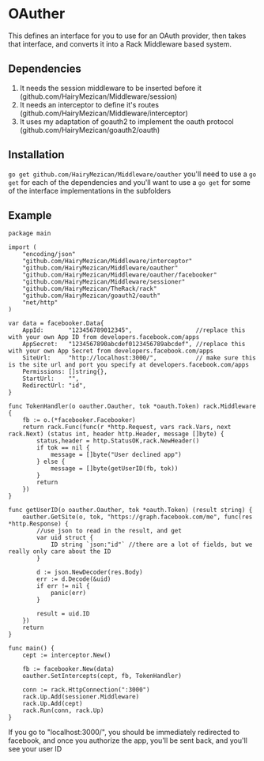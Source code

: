 # OAuther
This defines an interface for you to use for an OAuth provider, then takes that interface, and converts it into a Rack Middleware based system.  

## Dependencies
1.	It needs the session middleware to be inserted before it (github.com/HairyMezican/Middleware/session)
2.	It needs an interceptor to define it's routes (github.com/HairyMezican/Middleware/interceptor)
3.	It uses my adaptation of goauth2 to implement the oauth protocol (github.com/HairyMezican/goauth2/oauth)

## Installation
`go get github.com/HairyMezican/Middleware/oauther`
you'll need to use a `go get` for each of the dependencies
and you'll want to use a `go get` for some of the interface implementations in the subfolders

## Example

	package main

	import (
		"encoding/json"
		"github.com/HairyMezican/Middleware/interceptor"
		"github.com/HairyMezican/Middleware/oauther"
		"github.com/HairyMezican/Middleware/oauther/facebooker"
		"github.com/HairyMezican/Middleware/sessioner"
		"github.com/HairyMezican/TheRack/rack"
		"github.com/HairyMezican/goauth2/oauth"
		"net/http"
	)

	var data = facebooker.Data{
		AppId:       "123456789012345",                  //replace this with your own App ID from developers.facebook.com/apps
		AppSecret:   "1234567890abcdef0123456789abcdef", //replace this with your own App Secret from developers.facebook.com/apps
		SiteUrl:     "http://localhost:3000/",           // make sure this is the site url and port you specify at developers.facebook.com/apps
		Permissions: []string{},
		StartUrl:    "",
		RedirectUrl: "id",
	}

	func TokenHandler(o oauther.Oauther, tok *oauth.Token) rack.Middleware {
		fb := o.(*facebooker.Facebooker)
		return rack.Func(func(r *http.Request, vars rack.Vars, next rack.Next) (status int, header http.Header, message []byte) {
			status,header = http.StatusOK,rack.NewHeader()
			if tok == nil {
				message = []byte("User declined app")
			} else {
				message = []byte(getUserID(fb, tok))
			}
			return
		})
	}

	func getUserID(o oauther.Oauther, tok *oauth.Token) (result string) {
		oauther.GetSite(o, tok, "https://graph.facebook.com/me", func(res *http.Response) {
			//use json to read in the result, and get 
			var uid struct {
				ID string `json:"id"` //there are a lot of fields, but we really only care about the ID
			}

			d := json.NewDecoder(res.Body)
			err := d.Decode(&uid)
			if err != nil {
				panic(err)
			}

			result = uid.ID
		})
		return
	}

	func main() {
		cept := interceptor.New()

		fb := facebooker.New(data)
		oauther.SetIntercepts(cept, fb, TokenHandler)

		conn := rack.HttpConnection(":3000")
		rack.Up.Add(sessioner.Middleware)
		rack.Up.Add(cept)
		rack.Run(conn, rack.Up)
	}
	

If you go to "localhost:3000/", you should be immediately redirected to facebook, and once you authorize the app, you'll be sent back, and you'll see your user ID